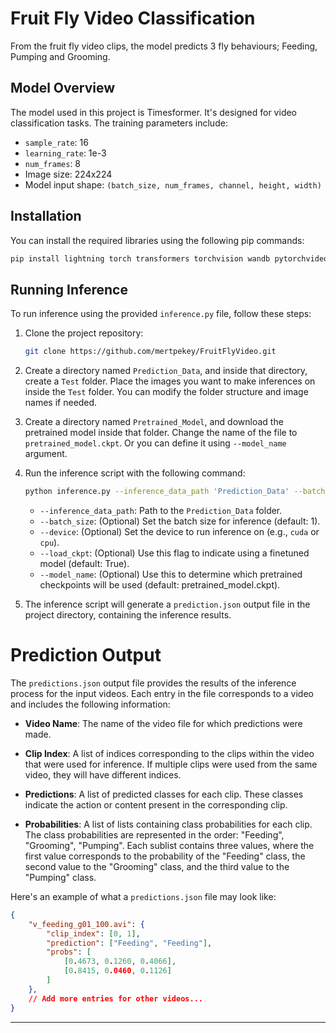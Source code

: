 # Fruit Fly Video Classification

From the fruit fly video clips, the model predicts 3 fly behaviours; Feeding, Pumping and Grooming.

## Model Overview

The model used in this project is Timesformer. It's designed for video classification tasks. The training parameters include:
- `sample_rate`: 16
- `learning_rate`: 1e-3
- `num_frames`: 8
- Image size: 224x224
- Model input shape: `(batch_size, num_frames, channel, height, width)`

## Installation

You can install the required libraries using the following pip commands:

```bash
pip install lightning torch transformers torchvision wandb pytorchvideo
```

## Running Inference

To run inference using the provided `inference.py` file, follow these steps:

1. Clone the project repository:

    ```bash
    git clone https://github.com/mertpekey/FruitFlyVideo.git
    ```

2. Create a directory named `Prediction_Data`, and inside that directory, create a `Test` folder. Place the images you want to make inferences on inside the `Test` folder. You can modify the folder structure and image names if needed.

3. Create a directory named `Pretrained_Model`, and download the pretrained model inside that folder. Change the name of the file to `pretrained_model.ckpt`. Or you can define it using `--model_name` argument.

4. Run the inference script with the following command:

    ```bash
    python inference.py --inference_data_path 'Prediction_Data' --batch_size 1 --device cuda --load_ckpt True
    ```

   - `--inference_data_path`: Path to the `Prediction_Data` folder.
   - `--batch_size`: (Optional) Set the batch size for inference (default: 1).
   - `--device`: (Optional) Set the device to run inference on (e.g., `cuda` or `cpu`).
   - `--load_ckpt`: (Optional) Use this flag to indicate using a finetuned model (default: True).
   - `--model_name`: (Optional) Use this to determine which pretrained checkpoints will be used (default: pretrained_model.ckpt).

4. The inference script will generate a `prediction.json` output file in the project directory, containing the inference results.

# Prediction Output

The `predictions.json` output file provides the results of the inference process for the input videos. Each entry in the file corresponds to a video and includes the following information:

- **Video Name**: The name of the video file for which predictions were made.

- **Clip Index**: A list of indices corresponding to the clips within the video that were used for inference. If multiple clips were used from the same video, they will have different indices.

- **Predictions**: A list of predicted classes for each clip. These classes indicate the action or content present in the corresponding clip.

- **Probabilities**: A list of lists containing class probabilities for each clip. The class probabilities are represented in the order: "Feeding", "Grooming", "Pumping". Each sublist contains three values, where the first value corresponds to the probability of the "Feeding" class, the second value to the "Grooming" class, and the third value to the "Pumping" class.

Here's an example of what a `predictions.json` file may look like:

```json
{
    "v_feeding_g01_100.avi": {
        "clip_index": [0, 1],
        "prediction": ["Feeding", "Feeding"],
        "probs": [
            [0.4673, 0.1260, 0.4066],
            [0.8415, 0.0460, 0.1126]
        ]
    },
    // Add more entries for other videos...
}
```

---
